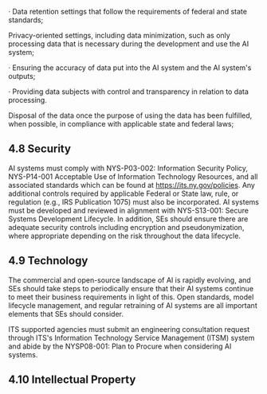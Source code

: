 · Data retention settings that follow the requirements of federal and state standards;

Privacy-oriented settings, including data minimization, such as only processing data that is necessary during the development and use the AI system;

· Ensuring the accuracy of data put into the AI system and the AI system's outputs;

· Providing data subjects with control and transparency in relation to data processing.

Disposal of the data once the purpose of using the data has been fulfilled, when possible, in compliance with applicable state and federal laws;

## **4.8 Security**

AI systems must comply with NYS-P03-002: Information Security Policy, NYS-P14-001 Acceptable Use of Information Technology Resources, and all associated standards which can be found at https://its.ny.gov/policies. Any additional controls required by applicable Federal or State law, rule, or regulation (e.g., IRS Publication 1075) must also be incorporated. AI systems must be developed and reviewed in alignment with NYS-S13-001: Secure Systems Development Lifecycle. In addition, SEs should ensure there are adequate security controls including encryption and pseudonymization, where appropriate depending on the risk throughout the data lifecycle.

## **4.9 Technology**

The commercial and open-source landscape of AI is rapidly evolving, and SEs should take steps to periodically ensure that their AI systems continue to meet their business requirements in light of this. Open standards, model lifecycle management, and regular retraining of AI systems are all important elements that SEs should consider.

ITS supported agencies must submit an engineering consultation request through ITS's Information Technology Service Management (ITSM) system and abide by the NYSP08-001: Plan to Procure when considering AI systems.

## **4.10 Intellectual Property**